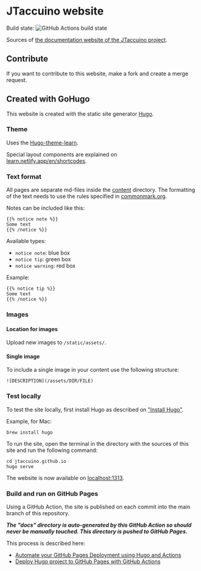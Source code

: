 # JTaccuino website

Build state:
![GitHub Actions build state](https://github.com/jtaccuino/jtaccuino.github.io/workflows/hugo%20publish/badge.svg)

Sources of [the documentation website of the JTaccuino project](https://jtaccuino.github.io/).

## Contribute 

If you want to contribute to this website, make a fork and create a merge request.

## Created with GoHugo

This website is created with the static site generator [Hugo](https://gohugo.io/).

### Theme

Uses the [Hugo-theme-learn](https://learn.netlify.app/en/).

Special layout components are explained on [learn.netlify.app/en/shortcodes](https://learn.netlify.app/en/shortcodes/notice/).

### Text format

All pages are separate md-files inside the [content](content/) directory. The formatting
of the text needs to use the rules specified in [commonmark.org](https://spec.commonmark.org/0.29/).

Notes can be included like this:

```
{{% notice note %}}
Some text
{{% /notice %}}
```

Available types:

* `notice note`: blue box
* `notice tip`: green box
* `notice warning`: red box

Example:

```
{{% notice tip %}}
Some text
{{% /notice %}}
```

### Images

#### Location for images

Upload new images to `/static/assets/`.

#### Single image 

To include a single image in your content use the following structure:

`![DESCRIPTION](/assets/DIR/FILE)`

### Test locally

To test the site locally, first install Hugo as described on ["Install Hugo"](https://gohugo.io/getting-started/installing/).

Example, for Mac:

```
brew install hugo
```

To run the site, open the terminal in the directory with the sources of this site and run the following command:

```
cd jtaccuino.github.io
hugo serve
```

The website is now available on [localhost:1313](http://localhost:1313/).

### Build and run on GitHub Pages

Using a GitHub Action, the site is published on each commit into the main branch of this repository.

***The "docs" directory is auto-generated by this GitHub Action so should never be manually touched. This directory is pushed to GitHub Pages.***

This process is described here:

* [Automate your GitHub Pages Deployment using Hugo and Actions](https://medium.com/@asishrs/automate-your-github-pages-deployment-using-hugo-and-actions-518b959a51f9)
* [Deploy Hugo project to GitHub Pages with GitHub Actions](https://discourse.gohugo.io/t/deploy-hugo-project-to-github-pages-with-github-actions/20725)
